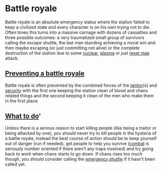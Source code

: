 # Battle royale
Battle royale is an absolute emergency status where the station failed to keep a civilized state and every character is on his own trying not to die. Often times this turns into a massive carnage with dozens of casualties and three possible outcomes: a very traumatized small group of survivors calling the escape shuttle, the last man standing achieving a moral win and then maybe escaping (or just committing not alive) or the complete destruction of the station due to some [nuclear](Nuclear-Emergency.md), [plasma](\3_HowToPlay\Jobs\Engineering_roles\Atmospherics-Technician.md) or just [reset map](Resetting-the-map.md) attack.

##  <u>Preventing a battle royale</u> 

Battle royale is often prevented by the combined forces of the [janitor](\3_HowToPlay\Jobs\Service_roles\Janitor.md)(s) and [security](Security.md) with the first one keeping the station clean of blood and chaos related things and the second keeping it clean of the men who make them in the first place.

##  <u>What to do</u>'

Unless there is a serious reason to start killing people (like being a traitor or being attacked by one), you should never try to kill people in the hysteria of a battle royale, instead the best course of action should be to keep yourself out of danger (run if needed), get people to help you survive ([combat](Combat.md) is seriously number oriented if there aren't any traps involved) and try going back to work when chaos starts to go down. If chaos rises too much though, you should consider calling the [emergency shuttle](emergency-shuttle.md) if it hasn't been called yet.
